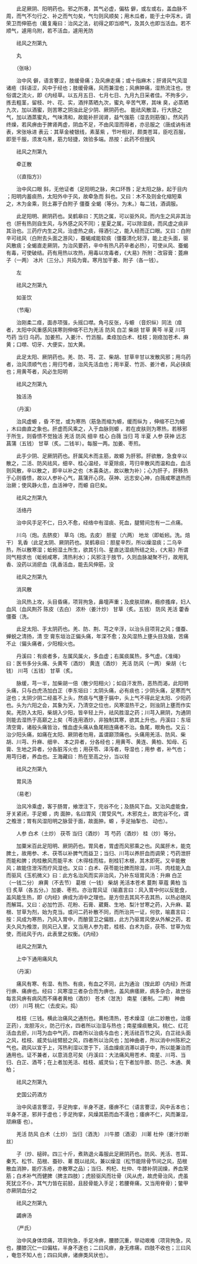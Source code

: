 <!-- { "loadSidebar": true } -->
　　此足厥阴、阳明药也。邪之所凑，其气必虚，偏枯 僻，或左或右，盖血脉不周，而气不匀行之、补之而气匀矣，气匀则风顺矣；用木瓜者，能于土中泻木，调荣卫而伸筋也（戴复庵曰：治风之法，初得之即当顺气，及其久也即当活血。若不顺气，遽用乌附，若不活血，遽用羌防

　　祛风之剂第九

　　丸

　　（张咏）

　　治中风 僻，语言謇涩，肢缓骨痛；及风痹走痛；或十指麻木；肝肾风气风湿诸疮（斜语涩，风中于经也；肢缓骨痛，风而兼湿也；风痹肿痛，湿热流注也，世俗谓之流火，即《内经草。以五月五日、七月七日、九月九日采者佳。不拘多少，拣去粗茎，留枝、叶、花、实，酒拌蒸晒九次，蜜丸 辛苦气寒，其味 臭，必蒸晒九次，加以酒蜜，则苦寒之阴浊此足少阴、厥阴药也。 能祛风散湿，行大肠之气，加以酒蒸蜜丸，气味清和，故能补肝润肾，益气强筋（湿去则筋强）。然风药终燥，若风痹由于脾肾两虚，阴血不足，不由风湿而得者，亦忌服之（唐成讷有进 表，宋张咏进 表云：其草金棱银线，素茎紫 ，节叶相对，颇类苍耳，臣吃百服，即至千服，须发乌黑，筋力轻捷，效验多端。昂按：此药不但搜风

　　祛风之剂第九

　　牵正散

　　（《直指方》）

　　治中风口眼 斜，无他证者（足阳明之脉，夹口环唇；足太阳之脉，起于目内 ；阳明内蓄痰热，太阳外中于风，故牵急而 斜也。又曰：木不及则金化缩短乘之，木为金乘，则土寡于白附子 僵蚕 全蝎（等分。为末。）每二钱，酒调服。

　　此足阳明、厥阴药也。吴鹤皋曰：艽防之属，可以驱外风，而内生之风非其治也（肝有热则自生风，与外感之风不同）；星夏之属，可以除湿痰，而风虚之痰非其治也。三药疗内生之风，治虚热之痰，得酒引之，能入经而正口眼。又曰：白附辛可祛风（白附去头面之游风），蚕蝎咸能软痰（僵蚕清化轻浮，能上走头面，驱风散痰；全蝎直走厥阴，为治风要药，辛中有热凡药辛者必热），可使从风、蚕蝎有毒，可使破结。药有用热以攻热，用毒以攻毒者，《大易》所附：改容膏：蓖麻子（一两） 冰片（三分。）共捣为膏。寒月加干姜、附子（各一钱）。

　　左

　　祛风之剂第九

　　如圣饮

　　（节庵）

　　治刚柔二痉，面赤项强，头摇口噤。角弓反张，与螈 （音炽纵）同法（痉者，太阳中风重感风挟寒则伸缩不已为羌活 防风 白芷 柴胡 甘草 黄芩 半夏 川芎 芍药 当归 乌药。加姜煎。入姜汁、竹沥服。柔痉加白术、桂枝；刚痉加苍术、麻黄；口噤、切牙、大便实，加大黄。

　　此足太阳、厥阴药也。羌、防、芎、芷、柴胡、甘草辛甘以发散风邪；用乌药者，治风须顺气也；用归芍者，治风先活血也；用半夏、竹沥、姜汁者，风必挟痰也；用黄芩者，风必生阳明

　　祛风之剂第九

　　独活汤

　　（丹溪）

　　治风虚螈 ，昏 不觉，或为寒热（筋急而缩为螈，缓而纵为 ，伸缩不已为螈 ，木曰曲直之象也。肝虚而风乘之，入于血脉则螈 ，若在皮肤则为寒热，若移邪于所生，则昏愦不觉独活 羌活 防风 细辛 桂心 白薇 当归 芎 半夏 人参 茯神 远志 菖蒲（五钱） 甘草（炙。二钱半）。每服一两。加姜、枣煎。

　　此手少阴、足厥阴药也。肝属风木而主筋，故螈 为肝邪。肝欲散，急食辛以散之，二活、防风祛风，细辛、桂心温经，半夏除痰，芎归辛散风而温和血，血活则风散，辛以散之，即辛以补之也（木喜条达，故以散为补）；心为肝子，肝移热于心则昏愦，故以人参补心气，菖蒲开心窍。茯神、远志安心神，白薇咸寒退热而治厥；使风静火息，血活神守，而螈 自巳矣。

　　祛风之剂第九

　　活络丹

　　治中风手足不仁，日久不愈，经络中有湿痰、死血，腿臂间忽有一二点痛。

　　川乌（炮。去脐皮） 草乌（炮。去皮） 胆星（六两） 地龙（即蚯蚓。洗。焙干） 乳香（此足太阴、厥阴药也。吴鹤皋曰：胆星辛烈，所以燥湿痰；二乌辛热，所以散寒湿；蚯蚓湿土所生，欲其引乌、星直达湿痰所结之处，《大易》所谓同气相求也（蚯蚓咸寒，清热利水）；风邪注于肢节，久则血脉凝聚不行，故用乳香、没药以消瘀血（乳香活血，能去风伸筋，没

　　祛风之剂第九

　　消风散

　　治风热上攻，头目昏痛，项背拘急，鼻嚏声重；及皮肤顽麻，瘾疹搔痒，妇人血风（血风荆芥 陈皮（去白） 浓朴（姜汁炒） 甘草（炙。五钱） 防风 羌活 藿香 僵蚕（洗。

　　此足太阳、手太阴药也。羌、防、荆、芎之辛浮，以治头目项背之风；僵蚕、蝉蜕之清扬，清 空 膏东垣治正偏头痛，年深不愈；及风湿热上壅头目及脑，苦痛不止（偏头痛者，少阳相火也。

　　丹溪曰：有痰者多，左属风属火，多血虚；右属痰属热，多气虚。《准绳》曰：医书多分头痛、头黄芩（酒炒） 黄连（酒炒） 羌活 防风（一两） 柴胡（七钱） 川芎（五钱） 甘草（炙。

　　脉缓，芎一半，加柴胡一倍（散少阳相火）；如自汗发热，恶热而渴，此阳明头痛，只与白虎汤加白芷（李东垣曰：太阴头痛，必有痰也；少阴头痛，足寒而气逆也；太阴少阴二经虽不上头，然痰与气壅于膈中，头上气不得此足太阳、少阳药也。头为六阳之会，其象为天，乃清空之位也，风寒湿热干之，则浊阴上壅而作实矣。羌防入太阳，柴胡入少阳，皆辛轻上升，祛风胜湿之药；川芎入厥阴，为通阴则能去湿热于高巅之上矣（芩连用酒炒，非独制其寒，欲其上升也。丹溪曰：东垣清空膏，诸般头痛皆治，惟血虚头痛从鱼尾相连痛者不治。鱼尾，眼角也。又云：治少阳头痛，如痛在太阳、厥阴者勿用，盖谓巅顶痛也。头痛用羌活、防风、柴胡、川芎、升麻、细辛、 本之异者，分各经也；用黄芩、黄连、黄柏、知母、石膏、生地之异者，分各脏泻火也；用茯苓、泽泻者，导湿也；用参 者，补气也；用芎归者，养血也。王海藏曰：热在至高之分，当以轻

　　祛风之剂第九

　　胃风汤

　　（易老）

　　治风冷乘虚，客于肠胃，飨泄注下，完谷不化；及肠风下血。又治风虚能食，牙关紧闭，手足螈 ，肉 面肿，名曰胃风（胃受风气，木邪克土，故完谷不化，谓之飧泄；胃有风湿阳明之脉营于面，故面肿。螈 ，手足抽掣也、 动也）。

　　人参 白术（土炒） 茯苓 当归（酒炒） 芎 芍药（酒炒） 桂（炒）等分。

　　加粟米百此足阳明、厥阴药也。胃风者，胃虚而风邪乘之也。风属肝木，能克脾土，故用参、术、茯苓以补脾气而益卫；当归、川芎以养肝血而调荣；芍药泄肝而能和脾；肉桂散风而能平木（木得桂而枯，削桂钉木根，其木即死。又辛能散风；故能住泄泻而疗风湿也。又曰：白术、茯苓能壮脾而除湿，川芎、肉桂能入血而驱风《玉机微义》曰：此方名治风而实非治风，乃补东垣胃风汤：升麻 白芷（一钱二分） 麻黄（不去节） 葛根（一钱） 柴胡 羌活本苍术 蔓荆 草蔻 黄柏 当归 炙草（各五分。）加姜、枣煎。亦治胃风证（喻嘉言曰：风入胃中何以反能食，盖风能生热，即《内经》痹成为消中之理也。是方但去其风不去其热，以热必随风而解耳。又曰：必加竹沥、花粉、石膏、葳蕤、生地、梨汁甘寒之药，入升麻、葛根、甘草为剂，始为克当。或问二药补散不同，而所治共一证，何欤，喻嘉言曰：按：风成为寒热，乃风入胃中，而酿营卫之偏胜，此方乃驱胃风使从外解之药，若夫久风为飧泄，则风已入里，又当用人参为君，桂枝、白术为臣，茯苓、甘草为佐使，而祛风于内，此表里之权衡。《内经》

　　祛风之剂第九

　　上中下通用痛风丸

　　（丹溪）

　　痛风有寒、有湿、有热、有痰，有血之不同，此为通治（按此即《内经》所谓行痹、痛痹也。经曰：风寒湿三者杂合而为痹也，盖风痹痿厥，病多杂合，故世俗每言风痹有病风而不痛者黄柏（酒炒） 苍术（泔洗） 南星（姜制。二两） 神曲（炒） 川芎 桃仁（去皮尖。捣）

　　桂枝（三钱。横此治痛风之通剂也。黄柏清热，苍术燥湿（此二妙散也，治痿正药），龙胆泻火，防己行水，四者所以治湿与热也；南星燥痰散风，桃仁、红花活血去瘀，川芎为血中气药，四者所以治痰与血也；羌活祛百节之风，白芷祛头面之风，桂枝、威灵仙祛臂胫之风，四者所以治风也；加神曲者，所以消中州陈积之气也。疏风以宣于上，泻热利湿以泄于下，活血燥痰消滞以调于中，所以能兼治而通用也。证不兼者，以意消息可矣（丹溪曰：大法痛风用苍术、南星、川芎、当归、白芷、酒芩；在上者加羌活、桂枝、威灵仙；在下者加牛膝、防己、木通、黄柏；

　　祛风之剂第九

　　史国公药酒方

　　治中风语言謇涩，手足拘挛，半身不遂，痿痹不仁（语言謇涩，风中舌本也；半身不遂，邪并于虚也；手足拘挛，风燥其筋而血不濡也；痿痹不仁，风而兼湿，顽麻痿 也）。

　　羌活 防风 白术（土炒） 当归（酒洗） 川牛膝（酒浸） 川萆 杜仲（姜汁炒断丝）

　　子（炒、槌碎。四三十斤，煮熟退火毒服此足厥阴药也。防风、羌活、苍耳、秦艽、松节、茄根、蚕砂、萆 既以祛风，兼以燥湿（松节能除骨节间之风，茄根散血消肿，能疗冻疮，亦散寒之品）；当归、枸杞、杜仲、牛膝补阴润燥，养血荣筋；白术补气而健脾（脾主四肢）；虎胫驱风而壮骨（风从虎，故虎骨治风，虎虽死犹立不仆，其气力皆在前胫，且胫骨能入手足；若腰脊痛，又当用脊骨）；鳖甲亦厥阴血分之

　　祛风之剂第九

　　蠲痹汤

　　（严氏）

　　治中风身体烦痛，项背拘急，手足冷痹，腰膝沉重，举动艰难（项背拘急，风也，腰膝沉仁一曰偏枯，半身不遂也；二曰风痱，身无疼痛，四肢不收也；三曰风 ，奄忽不知人也；四曰风痹，诸痹类风状也）。


